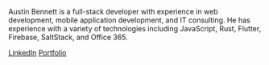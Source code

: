 Austin Bennett is a full-stack developer with experience in web development, mobile application development, and IT consulting. He has experience with a variety of technologies including JavaScript, Rust, Flutter, Firebase, SaltStack, and Office 365.

[LinkedIn](https://www.linkedin.com/in/auggiebennett) [Portfolio](https://thebennett.net)
